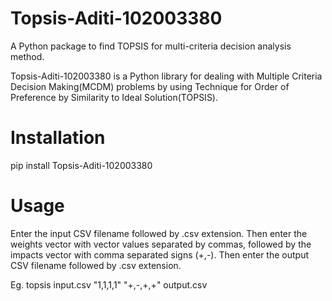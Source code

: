 # Topsis-Aditi-102003380
A Python package to find TOPSIS for multi-criteria decision analysis method.

Topsis-Aditi-102003380 is a Python library for dealing with Multiple Criteria Decision Making(MCDM) problems by using Technique for Order of Preference by Similarity to Ideal Solution(TOPSIS).

# Installation
pip install Topsis-Aditi-102003380

# Usage
Enter the input CSV filename followed by .csv extension. Then enter the weights vector with vector values separated by commas, followed by the impacts vector with comma separated signs (+,-). Then enter the output CSV filename followed by .csv extension. 

Eg. topsis input.csv "1,1,1,1" "+,-,+,+" output.csv




